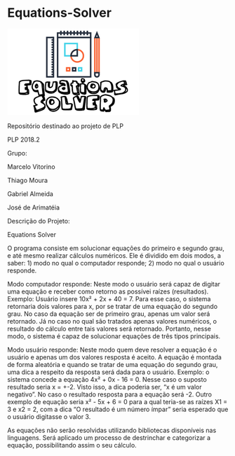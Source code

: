 # Equations-Solver

![ScreenShot](logo.png)

                                                                                                     
Repositório destinado ao projeto de PLP

PLP 2018.2

Grupo:

Marcelo Vitorino

Thiago Moura

Gabriel Almeida

José de Arimatéia

Descrição do Projeto:

Equations Solver

O programa consiste em solucionar equações do primeiro e segundo grau, e até mesmo realizar cálculos numéricos.
Ele é dividido em dois modos, a saber: 1) modo no qual o computador responde; 2) modo no qual o usuário responde.

Modo computador responde: Neste modo o usuário será capaz de digitar uma equação e receber como retorno as possívei raízes (resultados). 
Exemplo: Usuário insere 10x² + 2x + 40 = 7. Para esse caso, o sistema retornaria dois valores para x, por se tratar de uma equação do segundo grau. 
No caso da equação ser de primeiro grau, apenas um valor será retornado. Já no caso no qual são tratados apenas valores numéricos, o resultado do cálculo entre tais valores será retornado. 
Portanto, nesse modo, o sistema é capaz de solucionar equações de três tipos principais.

Modo usuário responde: Neste modo quem deve resolver a equação é o usuário e apenas um dos valores resposta é aceito. A equação é montada de forma aleatória e quando se tratar de uma equação do segundo grau, uma dica a respeito da resposta será dada para o usuário. Exemplo: o sistema concede a equação 4x² + 0x - 16 = 0. Nesse caso o suposto resultado seria x = +-2. Visto isso, a dica poderia ser, “x é um valor negativo”. No caso o resultado resposta para a equação será -2. 
Outro exemplo de equação seria x² - 5x + 6 = 0 para a qual teria-se as raízes X1 = 3 e x2 = 2,  com a dica “O resultado é um número ímpar” seria esperado que o usuário digitasse o valor 3. 

As equações não serão resolvidas utilizando bibliotecas disponíveis nas linguagens. Será aplicado um processo de destrinchar e categorizar a equação, possibilitando assim o seu cálculo.

